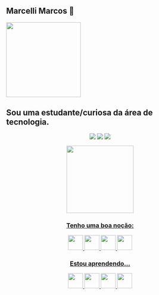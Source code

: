  ##  Marcelli Marcos 👋 
 
  <img src="https://c.tenor.com/k0FTsUOZbbsAAAAd/sonic-floss.gif" height="200" /> 

  
 ## Sou uma estudante/curiosa da área de tecnologia. </dev> 

 
 
<div  align="center">

<a href="https://instagram.com/marcellimarcos/" target="_blank"><img src="https://img.shields.io/badge/-Instagram-070307?style=for-the-badge&logo=instagram&logoColor=white" target="_blank"></a>
<a href = "mailto:cellyavila@hotmail.com"><img src="https://img.shields.io/badge/Gmail-62964A?style=for-the-badge&logo=gmail&logoColor=white" target="_blank"></a>
 <a href="https://www.linkedin.com/in/marcelli-marcos-2a0593237/" target="_blank"><img src="https://img.shields.io/badge/-LinkedIn-070307?style=for-the-badge&logo=linkedin&logoColor=white" target="_blank"></a> 
</div>



<div align="center">
  
<a href="https://github.com/marcellimarcos">
<img height="180em" src="https://github-readme-stats.vercel.app/api?username=marcellimarcos&text_color=62964A&bg_color=070307&title_color=fbfffa&border_radius=20"/>  

  
 ### Tenho uma boa noção:    
 <img src="https://cdn.jsdelivr.net/gh/devicons/devicon/icons/photoshop/photoshop-plain.svg" width="40" height="40"/>
 <img src="https://cdn.jsdelivr.net/gh/devicons/devicon/icons/git/git-original.svg" width="40" height="40" />  
 <img src="https://cdn.jsdelivr.net/gh/devicons/devicon/icons/canva/canva-original.svg" height="40" />
 <img src="https://cdn.jsdelivr.net/gh/devicons/devicon/icons/html5/html5-original-wordmark.svg" width="40" height="40" /> 
          
  
 ### Estou aprendendo... 
<img src="https://cdn.jsdelivr.net/gh/devicons/devicon/icons/java/java-original.svg" width="40" height="40"/>
<img src="https://cdn.jsdelivr.net/gh/devicons/devicon/icons/javascript/javascript-original.svg" width="40" height="40"/>
<img src="https://cdn.jsdelivr.net/gh/devicons/devicon/icons/python/python-original.svg"  width="40" height="40"/> 
<img src="https://cdn.jsdelivr.net/gh/devicons/devicon/icons/css3/css3-original.svg" width="40" height="40"/> </div>
  
  
 
       
